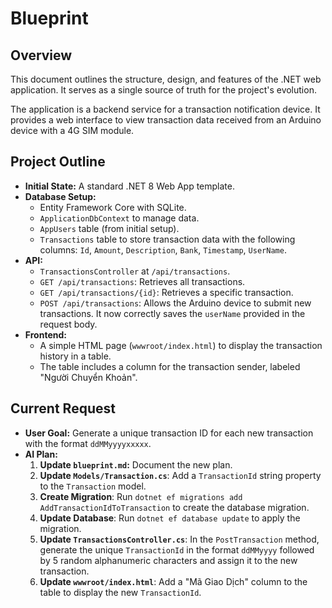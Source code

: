 
# Blueprint

## Overview

This document outlines the structure, design, and features of the .NET web application. It serves as a single source of truth for the project's evolution.

The application is a backend service for a transaction notification device. It provides a web interface to view transaction data received from an Arduino device with a 4G SIM module.

## Project Outline

*   **Initial State:** A standard .NET 8 Web App template.
*   **Database Setup:**
    *   Entity Framework Core with SQLite.
    *   `ApplicationDbContext` to manage data.
    *   `AppUsers` table (from initial setup).
    *   `Transactions` table to store transaction data with the following columns: `Id`, `Amount`, `Description`, `Bank`, `Timestamp`, `UserName`.
*   **API:**
    *   `TransactionsController` at `/api/transactions`.
    *   `GET /api/transactions`: Retrieves all transactions.
    *   `GET /api/transactions/{id}`: Retrieves a specific transaction.
    *   `POST /api/transactions`: Allows the Arduino device to submit new transactions. It now correctly saves the `userName` provided in the request body.
*   **Frontend:**
    *   A simple HTML page (`wwwroot/index.html`) to display the transaction history in a table.
    *   The table includes a column for the transaction sender, labeled "Người Chuyển Khoản".

## Current Request

*   **User Goal:** Generate a unique transaction ID for each new transaction with the format `ddMMyyyyxxxxx`.
*   **AI Plan:**
    1.  **Update `blueprint.md`:** Document the new plan.
    2.  **Update `Models/Transaction.cs`**: Add a `TransactionId` string property to the `Transaction` model.
    3.  **Create Migration**: Run `dotnet ef migrations add AddTransactionIdToTransaction` to create the database migration.
    4.  **Update Database**: Run `dotnet ef database update` to apply the migration.
    5.  **Update `TransactionsController.cs`**: In the `PostTransaction` method, generate the unique `TransactionId` in the format `ddMMyyyy` followed by 5 random alphanumeric characters and assign it to the new transaction.
    6.  **Update `wwwroot/index.html`**: Add a "Mã Giao Dịch" column to the table to display the new `TransactionId`.
